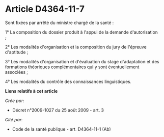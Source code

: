 # Article D4364-11-7

Sont fixées par arrêté du ministre chargé de la santé : 

1° La composition du dossier produit à l'appui de la demande d'autorisation ; 

2° Les modalités d'organisation et la composition du jury de l'épreuve d'aptitude ; 

3° Les modalités d'organisation et d'évaluation du stage d'adaptation et des formations théoriques complémentaires qui y sont
éventuellement associées ; 

4° Les modalités du contrôle des connaissances linguistiques.

**Liens relatifs à cet article**

_Créé par_:

  - Décret n°2009-1027 du 25 août 2009 - art. 3

_Cité par_:

  - Code de la santé publique - art. D4364-11-1 (Ab)
